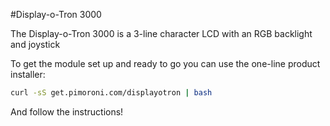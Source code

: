<!--
---
type: board
name: Display-o-Tron 3000
manufacturer: Pimoroni
description: A 3-line character LCD with an RGB backlight and joystick
url: https://github.com/pimoroni/dot3k
github: https://github.com/pimoroni/dot3k
buy: https://shop.pimoroni.com/products/displayotron-3000
formfactor: '26-way'
pincount: 26
eeprom: no
power: 3v3,5v
pin:
  '3':
    mode: i2c
  '5':
    mode: i2c
  '7':
    name: Joystick Button
    mode: input
    active: low
  '11':
    name: Joystick Left
    mode: input
    active: low
  '13':
    name: Joystick Up
    mode: input
    active: low
  '15':
    name: Joystick Right
    mode: input
    active: low
  '19':
    mode: spi
  '21':
    name: Joystick Down
    mode: input
    active: low
  '22':
    name: LCD CMD/DATA
    mode: output
    active: high
  '23':
    mode: spi
install:
  'devices':
    - 'i2c'
    - 'spi'
  'apt':
    - 'python-smbus'
    - 'python3-smbus'
    - 'python-dev'
    - 'python3-dev'
  'python':
    - 'dot3k'
  'examples': 'python/examples/'
-->
#Display-o-Tron 3000

The Display-o-Tron 3000 is a 3-line character LCD with an RGB backlight and joystick

To get the module set up and ready to go you can use the one-line product installer:

```bash
curl -sS get.pimoroni.com/displayotron | bash
```

And follow the instructions!

